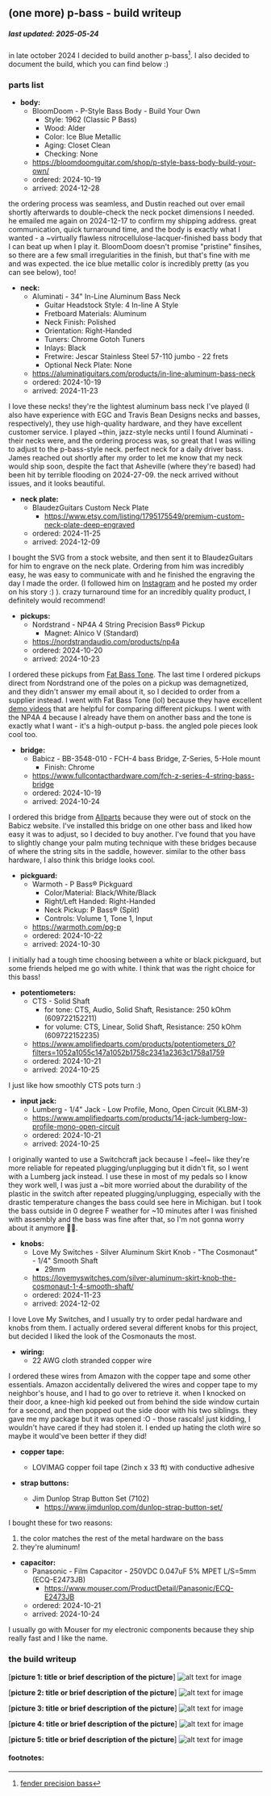 ## (one more) p-bass - build writeup

##### last updated: 2025-05-24

in late october 2024 I decided to build another p-bass[^1]. I also decided to document the build, which you can find below :)

### parts list

* **body:**
    * BloomDoom - P-Style Bass Body - Build Your Own
        * Style: 1962 (Classic P Bass)
        * Wood: Alder
        * Color: Ice Blue Metallic
        * Aging: Closet Clean
        * Checking: None
    * https://bloomdoomguitar.com/shop/p-style-bass-body-build-your-own/
    * ordered: 2024-10-19
    * arrived: 2024-12-28

the ordering process was seamless, and Dustin reached out over email shortly afterwards to double-check the neck pocket dimensions I needed. he emailed me again on 2024-12-17 to confirm my shipping address. great communication, quick turnaround time, and the body is exactly what I wanted - a ~virtually flawless nitrocellulose-lacquer-finished bass body that I can beat up when I play it. BloomDoom doesn't promise "pristine" finsihes, so there are a few small irregularities in the finish, but that's fine with me and was expected. the ice blue metallic color is incredibly pretty (as you can see below), too!

* **neck:**
    * Aluminati - 34" In-Line Aluminum Bass Neck
        * Guitar Headstock Style: 4 In-line A Style
        * Fretboard Materials: Aluminum
        * Neck Finish: Polished
        * Orientation: Right-Handed
        * Tuners: Chrome Gotoh Tuners
        * Inlays: Black
        * Fretwire: Jescar Stainless Steel 57-110 jumbo - 22 frets
        * Optional Neck Plate: None
    * https://aluminatiguitars.com/products/in-line-aluminum-bass-neck
    * ordered: 2024-10-19
    * arrived: 2024-11-23

I love these necks! they're the lightest aluminum bass neck I've played (I also have experience with EGC and Travis Bean Designs necks and basses, respectively), they use high-quality hardware, and they have excellent customer service. I played ~thin, jazz-style necks until I found Aluminati - their necks were, and the ordering process was, so great that I was willing to adjust to the p-bass-style neck. perfect neck for a daily driver bass. James reached out shortly after my order to let me know that my neck would ship soon, despite the fact that Asheville (where they're based) had been hit by terrible flooding on 2024-27-09. the neck arrived without issues, and it looks beautiful.

* **neck plate:**
    * BlaudezGuitars Custom Neck Plate
        * https://www.etsy.com/listing/1795175549/premium-custom-neck-plate-deep-engraved
    * ordered: 2024-11-25
    * arrived: 2024-12-09

I bought the SVG from a stock website, and then sent it to BlaudezGuitars for him to engrave on the neck plate. Ordering from him was incredibly easy, he was easy to communicate with and he finished the engraving the day I made the order. (I followed him on [Instagram](https://www.instagram.com/blaudezguitars/) and he posted my order on his story :) ). crazy turnaround time for an incredibly quality product, I definitely would recommend!

* **pickups:**
    * Nordstrand - NP4A 4 String Precision Bass® Pickup
        * Magnet: Alnico V (Standard)
    * https://nordstrandaudio.com/products/np4a
    * ordered: 2024-10-20
    * arrived: 2024-10-23

I ordered these pickups from [Fat Bass Tone](https://fatbasstone.com/products/nordstrand-np4a-4-string-precision-bass-pickup). The last time I ordered pickups direct from Nordstrand one of the poles on a pickup was demagnetized, and they didn't answer my email about it, so I decided to order from a supplier instead. I went with Fat Bass Tone (lol) because they have excellent [demo videos](https://www.youtube.com/watch?v=61qUpOCJs-w) that are helpful for comparing different pickups. I went with the NP4A 4 because I already have them on another bass and the tone is exactly what I want - it's a high-output p-bass. the angled pole pieces look cool too.

* **bridge:**
    * Babicz - BB-3548-010 - FCH-4 bass Bridge, Z-Series, 5-Hole mount
        * Finish: Chrome
    * https://www.fullcontacthardware.com/fch-z-series-4-string-bass-bridge
    * ordered: 2024-10-19
    * arrived: 2024-10-24

I ordered this bridge from [Allparts](https://www.allparts.com/products/bb-3548-010-babicz-full-contact-babicz-fch-z-series-4-string-bass-bridge) because they were out of stock on the Babicz website. I've installed this bridge on one other bass and liked how easy it was to adjust, so I decided to buy another. I've found that you have to slightly change your palm muting technique with these bridges because of where the string sits in the saddle, however. similar to the other bass hardware, I also think this bridge looks cool.

* **pickguard:**
    * Warmoth - P Bass® Pickguard
        * Color/Material: Black/White/Black
        * Right/Left Handed: Right-Handed
        * Neck Pickup: P Bass® (Split)
        * Controls: Volume 1, Tone 1, Input
    * https://warmoth.com/pg-p
    * ordered: 2024-10-22
    * arrived: 2024-10-30

I initially had a tough time choosing between a white or black pickguard, but some friends helped me go with white. I think that was the right choice for this bass!

* **potentiometers:**
    * CTS - Solid Shaft
        * for tone: CTS, Audio, Solid Shaft, Resistance: 250 kOhm (609722152211)
        * for volume: CTS, Linear, Solid Shaft, Resistance: 250 kOhm (609722152235)
    * https://www.amplifiedparts.com/products/potentiometers_0?filters=1052a1055c147a1052b1758c2341a2363c1758a1759
    * ordered: 2024-10-21
    * arrived: 2024-10-25

I just like how smoothly CTS pots turn :)

* **input jack:**
    * Lumberg - 1/4" Jack - Low Profile, Mono, Open Circuit (KLBM-3)
    * https://www.amplifiedparts.com/products/14-jack-lumberg-low-profile-mono-open-circuit
    * ordered: 2024-10-21
    * arrived: 2024-10-25

I originally wanted to use a Switchcraft jack because I ~feel~ like they're more reliable for repeated plugging/unplugging but it didn't fit, so I went with a Lumberg jack instead. I use these in most of my pedals so I know they work well, I was just a ~bit more worried about the durability of the plastic in the switch after repeated plugging/unplugging, especially with the drastic temperature changes the bass could see here in Michigan. but I took the bass outside in 0 degree F weather for ~10 minutes after I was finished with assembly and the bass was fine after that, so I'm not gonna worry about it anymore 🤷‍♀️. 

* **knobs:**
    * Love My Switches - Silver Aluminum Skirt Knob - "The Cosmonaut" - 1/4" Smooth Shaft
        * 29mm
    * https://lovemyswitches.com/silver-aluminum-skirt-knob-the-cosmonaut-1-4-smooth-shaft/
    * ordered: 2024-11-23
    * arrived: 2024-12-02

I love Love My Switches, and I usually try to order pedal hardware and knobs from them. I actually ordered several different knobs for this project, but decided I liked the look of the Cosmonauts the most. 

* **wiring:**
    * 22 AWG cloth stranded copper wire

I ordered these wires from Amazon with the copper tape and some other essentials. Amazon accidentally delivered the wires and copper tape to my neighbor's house, and I had to go over to retrieve it. when I knocked on their door, a knee-high kid peeked out from behind the side window curtain for a second, and then popped out the side door with his two siblings. they gave me my package but it was opened :O - those rascals! just kidding, I wouldn't have cared if they had stolen it. I ended up hating the cloth wire so maybe it would've been better if they did!

* **copper tape:**
    * LOVIMAG copper foil tape (2inch x 33 ft) with conductive adhesive

* **strap buttons:**
    * Jim Dunlop Strap Button Set (7102)
        * https://www.jimdunlop.com/dunlop-strap-button-set/

I bought these for two reasons:

1) the color matches the rest of the metal hardware on the bass
2) they're aluminum!

* **capacitor:**
    * Panasonic - Film Capacitor - 250VDC 0.047uF 5% MPET L/S=5mm (ECQ-E2473JB)
        * https://www.mouser.com/ProductDetail/Panasonic/ECQ-E2473JB
    * ordered: 2024-10-21
    * arrived: 2024-10-24

I usually go with Mouser for my electronic components because they ship really fast and I like the name.

### the build writeup

[**picture 1: title or brief description of the picture**]
![alt text for image](path/to/image1.jpg)

<text> 

[**picture 2: title or brief description of the picture**]
![alt text for image](path/to/image2.jpg)

<text> 

[**picture 3: title or brief description of the picture**]
![alt text for image](path/to/image3.jpg)

<text> 

[**picture 4: title or brief description of the picture**]
![alt text for image](path/to/image4.jpg)

<text>

[**picture 5: title or brief description of the picture**]
![alt text for image](path/to/image5.jpg)

<text> 

#### footnotes:
[^1]: [fender precision bass](https://en.wikipedia.org/wiki/fender_precision_bass)